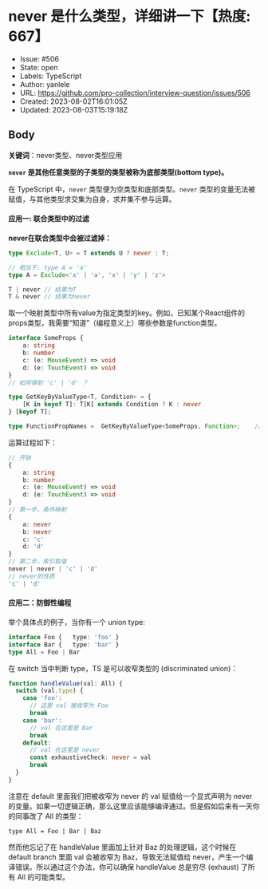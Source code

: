 # never 是什么类型，详细讲一下【热度: 667】

- Issue: #506
- State: open
- Labels: TypeScript
- Author: yanlele
- URL: https://github.com/pro-collection/interview-question/issues/506
- Created: 2023-08-02T16:01:05Z
- Updated: 2023-08-03T15:19:18Z

## Body

**关键词**：never类型、never类型应用

**`never` 是其他任意类型的子类型的类型被称为底部类型(bottom type)。**

在 TypeScript 中，`never` 类型便为空类型和底部类型。`never` 类型的变量无法被赋值，与其他类型求交集为自身，求并集不参与运算。

#### 应用一: 联合类型中的过滤

**never在联合类型中会被过滤掉：**

```typescript
type Exclude<T, U> = T extends U ? never : T;

// 相当于: type A = 'a'
type A = Exclude<'x' | 'a', 'x' | 'y' | 'z'>

T | never // 结果为T
T & never // 结果为never

```

取一个映射类型中所有value为指定类型的key。例如，已知某个React组件的props类型，我需要“知道”（编程意义上）哪些参数是function类型。

```typescript
interface SomeProps {
    a: string
    b: number
    c: (e: MouseEvent) => void
    d: (e: TouchEvent) => void
}
// 如何得到 'c' | 'd' ？ 

type GetKeyByValueType<T, Condition> = {
    [K in keyof T]: T[K] extends Condition ? K : never
} [keyof T];

type FunctionPropNames =  GetKeyByValueType<SomeProps, Function>;    // 'c' | 'd'


```

运算过程如下：

```typescript
// 开始
{
    a: string
    b: number
    c: (e: MouseEvent) => void
    d: (e: TouchEvent) => void
}
// 第一步，条件映射
{
    a: never
    b: never
    c: 'c'
    d: 'd'
}
// 第二步，索引取值
never | never | 'c' | 'd'
// never的性质
'c' | 'd'
```

#### 应用二：防御性编程

举个具体点的例子，当你有一个 union type:

```typescript
interface Foo {   type: 'foo' } 
interface Bar {   type: 'bar' } 
type All = Foo | Bar
```

在 switch 当中判断 type，TS 是可以收窄类型的 (discriminated union)：

```typescript
function handleValue(val: All) {
  switch (val.type) {
    case 'foo':
      // 这里 val 被收窄为 Foo
      break
    case 'bar':
      // val 在这里是 Bar
      break
    default:
      // val 在这里是 never
      const exhaustiveCheck: never = val
      break
  }
}
```

注意在 default 里面我们把被收窄为 never 的 val 赋值给一个显式声明为 never 的变量。如果一切逻辑正确，那么这里应该能够编译通过。但是假如后来有一天你的同事改了 All 的类型：

`type All = Foo | Bar | Baz`

然而他忘记了在 handleValue 里面加上针对 Baz 的处理逻辑，这个时候在 default branch 里面 val 会被收窄为 Baz，导致无法赋值给 never，产生一个编译错误。所以通过这个办法，你可以确保 handleValue 总是穷尽 (exhaust) 了所有 All 的可能类型。


